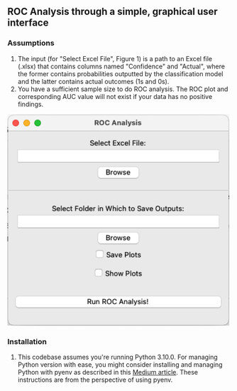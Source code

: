 
## ROC Analysis through a simple, graphical user interface

### Assumptions
1. The input (for "Select Excel File", Figure 1) is a path to an Excel file (.xlsx) that contains columns named "Confidence" and "Actual", where the former contains probabilities outputted by the classification model and the latter contains actual outcomes (1s and 0s). 
2. You have a sufficient sample size to do ROC analysis. The ROC plot and corresponding AUC value will not exist if your data has no positive findings. 

<img src="assets/Figure1.png" width="500">

### Installation
1. This codebase assumes you're running Python 3.10.0. For managing Python version with ease, you might consider installing and managing Python with pyenv as described in this [Medium article](https://medium.com/marvelous-mlops/the-rightway-to-install-python-on-a-mac-f3146d9d9a32). These instructions are from the perspective of using pyenv. 